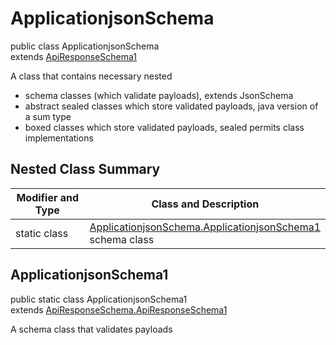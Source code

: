 # ApplicationjsonSchema
public class ApplicationjsonSchema<br>
extends [ApiResponseSchema1](../../../../../../../../../components/schemas/ApiResponseSchema.md#apiresponseschema)

A class that contains necessary nested
- schema classes (which validate payloads), extends JsonSchema
- abstract sealed classes which store validated payloads, java version of a sum type
- boxed classes which store validated payloads, sealed permits class implementations

## Nested Class Summary
| Modifier and Type | Class and Description |
| ----------------- | ---------------------- |
| static class | [ApplicationjsonSchema.ApplicationjsonSchema1](#applicationjsonschema1)<br> schema class |

## ApplicationjsonSchema1
public static class ApplicationjsonSchema1<br>
extends [ApiResponseSchema.ApiResponseSchema1](../../../../../../../../../components/schemas/ApiResponseSchema.md#apiresponseschema1)

A schema class that validates payloads

